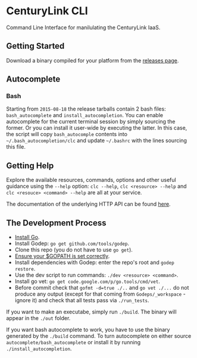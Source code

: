 # CenturyLink CLI

Command Line Interface for manilulating the CenturyLink IaaS.

## Getting Started

Download a binary compiled for your platform from the [releases page](https://github.com/CenturyLinkCloud/clc-go-cli/releases).

## Autocomplete

### Bash

Starting from `2015-08-18` the release tarballs contain 2 bash files: `bash_autocomplete` and `install_autocompletion`. You can enable autocomplete for the current terminal session by simply sourcing the former. Or you can install it user-wide by
executing the latter. In this case, the script will copy `bash_autocomple` contents into `~/.bash_autocompletion/clc` and update `~/.bashrc` with the lines sourcing this file.

## Getting Help

Explore the available resources, commands, options and other useful guidance using the `--help` option:
`clc --help`, `clc <resource> --help` and `clc <resouce> <command> --help` are all at your service.

The documentation of the underlying HTTP API can be found [here](https://www.ctl.io/api-docs/v2/).

## The Development Process

* [Install Go](https://golang.org/).
* Install Godep: `go get github.com/tools/godep`.
* Clone this repo (you do not have to use `go get`).
* [Ensure your $GOPATH is set correctly](http://golang.org/cmd/go/#hdr-GOPATH_environment_variable).
* Install dependencies with Godep: enter the repo's root and `godep restore`.
* Use the dev script to run commands: `./dev <resource> <command>`.
* Install go vet: `go get code.google.com/p/go.tools/cmd/vet`.
* Before commit check that `gofmt -d=true ./..` and `go vet ./...` do not produce any output (except for that coming from `Godeps/_workspace` - ignore it) and check that all tests pass via `./run_tests`.

If you want to make an executabe, simply run `./build`. The binary will appear in the `./out` folder.

If you want bash autocomplete to work, you have to use the binary generated by the `./build` command. To turn autocomplete on either source `autocomplete/bash_autocomplete` or install it by running `./install_autocompletion`.
